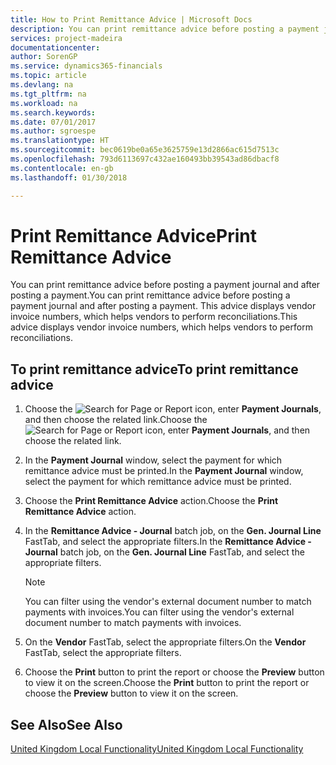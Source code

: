 ```yaml
---
title: How to Print Remittance Advice | Microsoft Docs
description: You can print remittance advice before posting a payment journal and after posting a payment. This advice displays vendor invoice numbers, which helps vendors to perform reconciliations.
services: project-madeira
documentationcenter: 
author: SorenGP
ms.service: dynamics365-financials
ms.topic: article
ms.devlang: na
ms.tgt_pltfrm: na
ms.workload: na
ms.search.keywords: 
ms.date: 07/01/2017
ms.author: sgroespe
ms.translationtype: HT
ms.sourcegitcommit: bec0619be0a65e3625759e13d2866ac615d7513c
ms.openlocfilehash: 793d6113697c432ae160493bb39543ad86dbacf8
ms.contentlocale: en-gb
ms.lasthandoff: 01/30/2018

---
```

# <a name="print-remittance-advice"></a><span data-ttu-id="55613-104">Print Remittance Advice</span><span class="sxs-lookup"><span data-stu-id="55613-104">Print Remittance Advice</span></span>
<span data-ttu-id="55613-105">You can print remittance advice before posting a payment journal and after posting a payment.</span><span class="sxs-lookup"><span data-stu-id="55613-105">You can print remittance advice before posting a payment journal and after posting a payment.</span></span> <span data-ttu-id="55613-106">This advice displays vendor invoice numbers, which helps vendors to perform reconciliations.</span><span class="sxs-lookup"><span data-stu-id="55613-106">This advice displays vendor invoice numbers, which helps vendors to perform reconciliations.</span></span>  

## <a name="to-print-remittance-advice"></a><span data-ttu-id="55613-107">To print remittance advice</span><span class="sxs-lookup"><span data-stu-id="55613-107">To print remittance advice</span></span>  

1.  <span data-ttu-id="55613-108">Choose the ![Search for Page or Report](../../media/ui-search/search_small.png "Search for Page or Report icon") icon, enter **Payment Journals**, and then choose the related link.</span><span class="sxs-lookup"><span data-stu-id="55613-108">Choose the ![Search for Page or Report](../../media/ui-search/search_small.png "Search for Page or Report icon") icon, enter **Payment Journals**, and then choose the related link.</span></span>  
2.  <span data-ttu-id="55613-109">In the **Payment Journal** window, select the payment for which remittance advice must be printed.</span><span class="sxs-lookup"><span data-stu-id="55613-109">In the **Payment Journal** window, select the payment for which remittance advice must be printed.</span></span>  
3.  <span data-ttu-id="55613-110">Choose the **Print Remittance Advice** action.</span><span class="sxs-lookup"><span data-stu-id="55613-110">Choose the **Print Remittance Advice** action.</span></span>  
4.  <span data-ttu-id="55613-111">In the **Remittance Advice - Journal** batch job, on the **Gen. Journal Line** FastTab, and select the appropriate filters.</span><span class="sxs-lookup"><span data-stu-id="55613-111">In the **Remittance Advice - Journal** batch job, on the **Gen. Journal Line** FastTab, and select the appropriate filters.</span></span>  

    > [!NOTE]  
    >  <span data-ttu-id="55613-112">You can filter using the vendor's external document number to match payments with invoices.</span><span class="sxs-lookup"><span data-stu-id="55613-112">You can filter using the vendor's external document number to match payments with invoices.</span></span>  

5.  <span data-ttu-id="55613-113">On the **Vendor** FastTab, select the appropriate filters.</span><span class="sxs-lookup"><span data-stu-id="55613-113">On the **Vendor** FastTab, select the appropriate filters.</span></span>  
6.  <span data-ttu-id="55613-114">Choose the **Print** button to print the report or choose the **Preview** button to view it on the screen.</span><span class="sxs-lookup"><span data-stu-id="55613-114">Choose the **Print** button to print the report or choose the **Preview** button to view it on the screen.</span></span>  

## <a name="see-also"></a><span data-ttu-id="55613-115">See Also</span><span class="sxs-lookup"><span data-stu-id="55613-115">See Also</span></span>  
[<span data-ttu-id="55613-116">United Kingdom Local Functionality</span><span class="sxs-lookup"><span data-stu-id="55613-116">United Kingdom Local Functionality</span></span>](united-kingdom-local-functionality.md)


